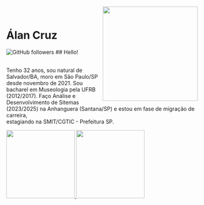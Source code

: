 <!DOCTYPE html>
<html lang="pt-BR">

<head>

<img align="right" width="250px" style="margin-top:-20px" src="https://i.ibb.co/jh6q0v4/alan-avatar.png">
<div dsplay="inline-block">
 
 <h1 align="left">Álan Cruz</h1>
 <img alt="GitHub followers" src="https://img.shields.io/github/followers/alanmugiwara">
 </head>

<body>
## Hello!

<br>Tenho 32 anos, sou natural de Salvador/BA, moro em São Paulo/SP desde novembro de 2021. Sou bacharel em Museologia pela UFRB (2012/2017). Faço Análise e Desenvolvimento de Sitemas (2023/2025) na Anhanguera (Santana/SP) e estou em fase de migração de carreira,<br>estagiando na SMIT/CGTIC - Prefeitura SP.<br>

<div>
<a href="https://github.com/alanmugiwara">
<img loading="lazy" height="180em" src="https://github-readme-stats.vercel.app/api/top-langs/?username=alanmugiwara&layout=compact&langs_count=7&theme=dracula"/>
<img loading="lazy" height="180em" src="https://github-readme-stats.vercel.app/api?username=alanmugiwara&show_icons=true&theme=dracula&include_all_commits=true&count_private=true"/>
</div>
</body>


<!--
**alanmugiwara/alanmugiwara** is a ✨ _special_ ✨ repository because its `README.md` (this file) appears on your GitHub profile.

Here are some ideas to get you started:

- 🔭 I’m currently working on ...
- 🌱 I’m currently learning ...
- 👯 I’m looking to collaborate on ...
- 🤔 I’m looking for help with ...
- 💬 Ask me about ...
- 📫 How to reach me: ...
- 😄 Pronouns: ...
- ⚡ Fun fact: ...
-->
